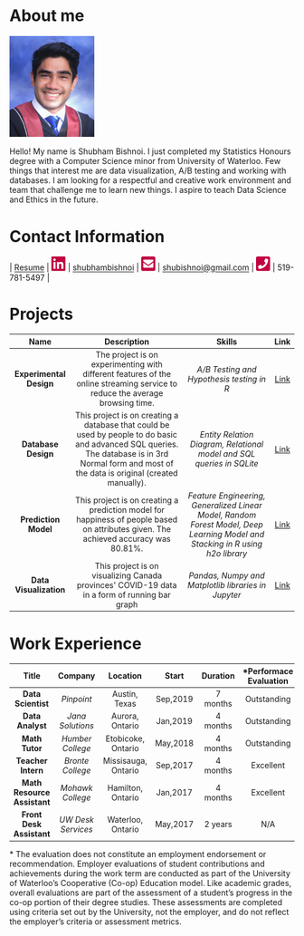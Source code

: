 # About me

[<img src="./stuff/photo.png" width="150"/>](./stuff/photo.png) 

Hello! My name is Shubham Bishnoi. I just completed my Statistics Honours degree with a Computer Science minor from University of Waterloo. Few things that interest me are data visualization, A/B testing and working with databases. I am looking for a respectful and creative work environment and team that challenge me to learn new things. I aspire to teach Data Science and Ethics in the future. 

# Contact Information

| [Resume](./stuff/shubham_bishnoi.pdf) | [<img src="./stuff/linkedin.png" width="25"/>](./stuff/linkedin.png) | [shubhambishnoi](https://www.linkedin.com/in/shubhambishnoi/) | [<img src="./stuff/email.png" width="25"/>](./stuff/email.png) | [shubishnoi@gmail.com](mailto:shubishnoi@gmail.com) | [<img src="./stuff/phone.png" width="25"/>](./stuff/phone.png) | 519-781-5497 |

# Projects

| Name | Description | Skills | Link |
| :---: | :---: | :---: | :---: |
| **Experimental Design** | The project is on experimenting with different features of the online streaming service to reduce the average browsing time. |  *A/B Testing and Hypothesis testing in R* | [Link](./projects/ExperimentalDesign/) |
| **Database Design** | This project is on creating a database that could be used by people to do basic and advanced SQL queries. The database is in 3rd Normal form and most of the data is original (created manually). |  *Entity Relation Diagram, Relational model and SQL queries in SQLite* | [Link](./projects/DatabaseDesign/) |
| **Prediction Model** | This project is on creating a prediction model for happiness of people based on attributes given. The achieved accuracy was 80.81%. |  *Feature Engineering, Generalized Linear Model, Random Forest Model, Deep Learning Model and Stacking in R using h2o library* | [Link](./projects/PredictionClassificationModels) |
| **Data Visualization** | This project is on visualizing Canada provinces' COVID-19 data in a form of running bar graph |  *Pandas, Numpy and Matplotlib libraries in Jupyter* | [Link](./projects/DataVisualization) |


# Work Experience

| Title | Company | Location | Start | Duration | \*Performace Evaluation |
| :---: | :---: | :---: | :---: | :---: | :---: |
| **Data Scientist** | *Pinpoint* |  Austin, Texas | Sep,2019 | 7 months | Outstanding |
| **Data Analyst** | *Jana Solutions* |  Aurora, Ontario | Jan,2019 | 4 months | Outstanding |
| **Math Tutor** | *Humber College* |  Etobicoke, Ontario | May,2018 | 4 months | Outstanding |
| **Teacher Intern** | *Bronte College* |  Missisauga, Ontario | Sep,2017 | 4 months | Excellent |
| **Math Resource Assistant** | *Mohawk College* |  Hamilton, Ontario | Jan,2017 | 4 months | Excellent |
| **Front Desk Assistant** | *UW Desk Services* | Waterloo, Ontario | May,2017 | 2 years | N/A |

\* The evaluation does not constitute an employment endorsement or recommendation. Employer evaluations
of student contributions and achievements during the work term are conducted as part of the University of Waterloo’s Cooperative (Co-op) Education model. Like academic grades, overall evaluations are part of the assessment of a student’s
progress in the co-op portion of their degree studies. These assessments are completed using criteria set out by the
University, not the employer, and do not reflect the employer’s criteria or assessment metrics.